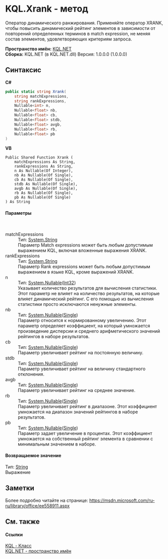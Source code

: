 # KQL.Xrank - метод
 

Оператор динамического ранжирования. Применяйте оператор XRANK, чтобы повысить динамический рейтинг элементов в зависимости от повторений определенных терминов в match expression, не меняя состав элементов, удовлетворяющих критериям запроса.

**Пространство имён:**&nbsp;<a href="3C471DD0">KQL.NET</a><br />**Сборка:**&nbsp;KQL.NET (в KQL.NET.dll) Версия: 1.0.0.0 (1.0.0.0)

## Синтаксис

**C#**<br />
``` C#
public static string Xrank(
	string matchExpressions,
	string rankExpressions,
	Nullable<int> n,
	Nullable<float> nb,
	Nullable<float> cb,
	Nullable<float> stdb,
	Nullable<float> avgb,
	Nullable<float> rb,
	Nullable<float> pb
)
```

**VB**<br />
``` VB
Public Shared Function Xrank ( 
	matchExpressions As String,
	rankExpressions As String,
	n As Nullable(Of Integer),
	nb As Nullable(Of Single),
	cb As Nullable(Of Single),
	stdb As Nullable(Of Single),
	avgb As Nullable(Of Single),
	rb As Nullable(Of Single),
	pb As Nullable(Of Single)
) As String
```


#### Параметры
&nbsp;<dl><dt>matchExpressions</dt><dd>Тип:&nbsp;<a href="http://msdn2.microsoft.com/ru-ru/library/s1wwdcbf" target="_blank">System.String</a><br />Параметр Match expressions может быть любым допустимым выражением KQL, включая вложенные выражения XRANK.</dd><dt>rankExpressions</dt><dd>Тип:&nbsp;<a href="http://msdn2.microsoft.com/ru-ru/library/s1wwdcbf" target="_blank">System.String</a><br />Параметр Rank expressions может быть любым допустимым выражением в языке KQL, кроме выражений XRANK.</dd><dt>n</dt><dd>Тип:&nbsp;<a href="http://msdn2.microsoft.com/ru-ru/library/b3h38hb0" target="_blank">System.Nullable</a>(<a href="http://msdn2.microsoft.com/ru-ru/library/td2s409d" target="_blank">Int32</a>)<br />Указывает количество результатов для вычисления статистики. Этот параметр не влияет на количество результатов, на которые влияет динамический рейтинг. С его помощью из вычисления статистики просто исключаются ненужные элементы.</dd><dt>nb</dt><dd>Тип:&nbsp;<a href="http://msdn2.microsoft.com/ru-ru/library/b3h38hb0" target="_blank">System.Nullable</a>(<a href="http://msdn2.microsoft.com/ru-ru/library/3www918f" target="_blank">Single</a>)<br />Параметр относится к нормированному увеличению. Этот параметр определяет коэффициент, на который умножается произведение дисперсии и среднего арифметического значений рейтингов в наборе результатов.</dd><dt>cb</dt><dd>Тип:&nbsp;<a href="http://msdn2.microsoft.com/ru-ru/library/b3h38hb0" target="_blank">System.Nullable</a>(<a href="http://msdn2.microsoft.com/ru-ru/library/3www918f" target="_blank">Single</a>)<br />Параметр увеличивает рейтинг на постоянную величину.</dd><dt>stdb</dt><dd>Тип:&nbsp;<a href="http://msdn2.microsoft.com/ru-ru/library/b3h38hb0" target="_blank">System.Nullable</a>(<a href="http://msdn2.microsoft.com/ru-ru/library/3www918f" target="_blank">Single</a>)<br />Параметр увеличивает рейтинг на величину стандартного отклонения.</dd><dt>avgb</dt><dd>Тип:&nbsp;<a href="http://msdn2.microsoft.com/ru-ru/library/b3h38hb0" target="_blank">System.Nullable</a>(<a href="http://msdn2.microsoft.com/ru-ru/library/3www918f" target="_blank">Single</a>)<br />Параметр увеличивает рейтинг на среднее значение.</dd><dt>rb</dt><dd>Тип:&nbsp;<a href="http://msdn2.microsoft.com/ru-ru/library/b3h38hb0" target="_blank">System.Nullable</a>(<a href="http://msdn2.microsoft.com/ru-ru/library/3www918f" target="_blank">Single</a>)<br />Параметр увеличивает рейтинг в диапазоне. Этот коэффициент умножается на диапазон значений рейтингов в наборе результатов.</dd><dt>pb</dt><dd>Тип:&nbsp;<a href="http://msdn2.microsoft.com/ru-ru/library/b3h38hb0" target="_blank">System.Nullable</a>(<a href="http://msdn2.microsoft.com/ru-ru/library/3www918f" target="_blank">Single</a>)<br />Параметр задает увеличение в процентах. Этот коэффициент умножается на собственный рейтинг элемента в сравнении с минимальным значением в наборе.</dd></dl>

#### Возвращаемое значение
Тип:&nbsp;<a href="http://msdn2.microsoft.com/ru-ru/library/s1wwdcbf" target="_blank">String</a><br />Выражение

## Заметки
Более подробно читайте на странице: https://msdn.microsoft.com/ru-ru/library/office/ee558911.aspx

## См. также


#### Ссылки
<a href="A04103EA">KQL - Класс</a><br /><a href="3C471DD0">KQL.NET - пространство имён</a><br />